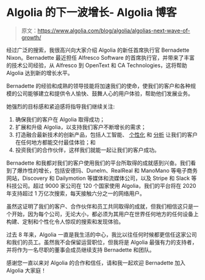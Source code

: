 # Algolia 的下一波增长- Algolia 博客

> 原文：<https://www.algolia.com/blog/algolia/algolias-next-wave-of-growth/>

经过广泛的搜索，我很高兴向大家介绍 Algolia 的新任首席执行官 Bernadette Nixon。Bernadette 最近担任 Alfresco Software 的首席执行官，并带来了丰富的技术公司经验，从 Alfresco 到 OpenText 和 CA Technologies，这将帮助 Algolia 达到新的增长水平。

Bernadette 的经验和成熟的领导技能将加速我们的使命，使我们的客户和各种规模的公司能够建立和提供令人愉快、鼓舞人心的用户体验，帮助他们发展业务。

她强烈的目标感和紧迫感将指导我们继续关注:

1.  确保我们的客户在 Algolia 取得成功；
2.  扩展和升级 Algolia，以支持我们客户不断增长的需求；
3.  打造融合最新技术的创新产品，包括人工智能、 [个性化](https://blog.algolia.com/build-better-search-personalization-with-control-and-visibility/) 和 [分析](https://blog.algolia.com/algolia-winter-20-business-value/) 让我们的客户在任何地方都能交付最佳体验；和
4.  投资我们的合作伙伴，这样我们就能一起让我们的客户成功。

Bernadette 和我都对我们的客户使用我们的平台所取得的成就感到兴奋。我们看到了爆炸性的增长，包括安德玛、Dunelm、RealReal 和 ManoMano 等电子商务网站，Discovery 和 Dailymotion 等媒体和流媒体公司，以及 Stripe 和 Slack 等科技公司。超过 9000 家公司在 120 个国家使用 Algolia，我们的平台将在 2020 年支持超过 1 万亿次搜索，每天接触六分之一的网络用户。

虽然这证明了我们的客户、合作伙伴和员工共同取得的成就，但我们相信这只是一个开始，因为每个公司，无论大小，都必须为其用户在世界任何地方的任何设备上构建、定制和个性化令人惊叹的搜索和发现体验。

过去 8 年来，Algolia 一直是我生活的中心，我比以往任何时候都更信任这家公司和我们的员工。虽然我不会保留运营职位，但我将是 Algolia 最强有力的支持者，并将作为一名尽职的董事会成员继续支持 Bernadette 和团队。

感谢您一直以来对 Algolia 的合作和信任，请和我一起欢迎 Bernadette 加入 Algolia 大家庭！